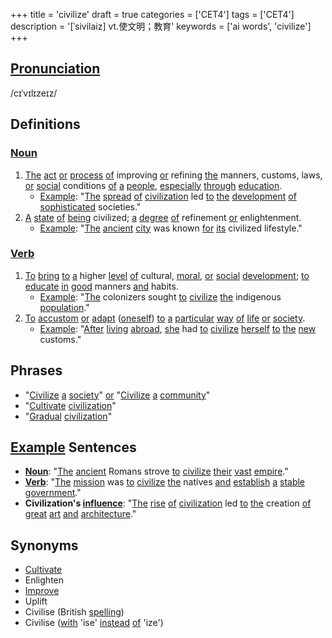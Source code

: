+++
title = 'civilize'
draft = true
categories = ['CET4']
tags = ['CET4']
description = '[ˈsivilaiz] vt.使文明；教育'
keywords = ['ai words', 'civilize']
+++

## [Pronunciation](/post/pronunciation/)
/cɪˈvɪlɪzeɪz/

## Definitions
### [Noun](/post/noun/)
1. [The](/post/the/) [act](/post/act/) [or](/post/or/) [process](/post/process/) [of](/post/of/) improving [or](/post/or/) refining [the](/post/the/) manners, customs, laws, [or](/post/or/) [social](/post/social/) conditions [of](/post/of/) [a](/post/a/) [people](/post/people/), [especially](/post/especially/) [through](/post/through/) [education](/post/education/).
   - [Example](/post/example/): "[The](/post/the/) [spread](/post/spread/) [of](/post/of/) [civilization](/post/civilization/) led [to](/post/to/) [the](/post/the/) [development](/post/development/) [of](/post/of/) [sophisticated](/post/sophisticated/) societies."
2. [A](/post/a/) [state](/post/state/) [of](/post/of/) [being](/post/being/) civilized; [a](/post/a/) [degree](/post/degree/) [of](/post/of/) refinement [or](/post/or/) enlightenment.
   - [Example](/post/example/): "[The](/post/the/) [ancient](/post/ancient/) [city](/post/city/) was known [for](/post/for/) [its](/post/its/) civilized lifestyle."

### [Verb](/post/verb/)
1. [To](/post/to/) [bring](/post/bring/) [to](/post/to/) [a](/post/a/) higher [level](/post/level/) [of](/post/of/) cultural, [moral](/post/moral/), [or](/post/or/) [social](/post/social/) [development](/post/development/); [to](/post/to/) [educate](/post/educate/) [in](/post/in/) [good](/post/good/) manners [and](/post/and/) habits.
   - [Example](/post/example/): "[The](/post/the/) colonizers sought [to](/post/to/) [civilize](/post/civilize/) [the](/post/the/) indigenous [population](/post/population/)."
2. [To](/post/to/) [accustom](/post/accustom/) [or](/post/or/) [adapt](/post/adapt/) ([oneself](/post/oneself/)) [to](/post/to/) [a](/post/a/) [particular](/post/particular/) [way](/post/way/) [of](/post/of/) [life](/post/life/) [or](/post/or/) [society](/post/society/).
   - [Example](/post/example/): "[After](/post/after/) [living](/post/living/) [abroad](/post/abroad/), [she](/post/she/) had [to](/post/to/) [civilize](/post/civilize/) [herself](/post/herself/) [to](/post/to/) [the](/post/the/) [new](/post/new/) customs."

## Phrases
- "[Civilize](/post/civilize/) [a](/post/a/) [society](/post/society/)" [or](/post/or/) "[Civilize](/post/civilize/) [a](/post/a/) [community](/post/community/)"
- "[Cultivate](/post/cultivate/) [civilization](/post/civilization/)"
- "[Gradual](/post/gradual/) [civilization](/post/civilization/)"

## [Example](/post/example/) Sentences
- **[Noun](/post/noun/)**: "[The](/post/the/) [ancient](/post/ancient/) Romans strove [to](/post/to/) [civilize](/post/civilize/) [their](/post/their/) [vast](/post/vast/) [empire](/post/empire/)."
- **[Verb](/post/verb/)**: "[The](/post/the/) [mission](/post/mission/) was [to](/post/to/) [civilize](/post/civilize/) [the](/post/the/) natives [and](/post/and/) [establish](/post/establish/) [a](/post/a/) [stable](/post/stable/) [government](/post/government/)."
- **Civilization's [influence](/post/influence/)**: "[The](/post/the/) [rise](/post/rise/) [of](/post/of/) [civilization](/post/civilization/) led [to](/post/to/) [the](/post/the/) creation [of](/post/of/) [great](/post/great/) [art](/post/art/) [and](/post/and/) [architecture](/post/architecture/)."

## Synonyms
- [Cultivate](/post/cultivate/)
- Enlighten
- [Improve](/post/improve/)
- Uplift
- Civilise (British [spelling](/post/spelling/))
- Civilise ([with](/post/with/) 'ise' [instead](/post/instead/) [of](/post/of/) 'ize')
